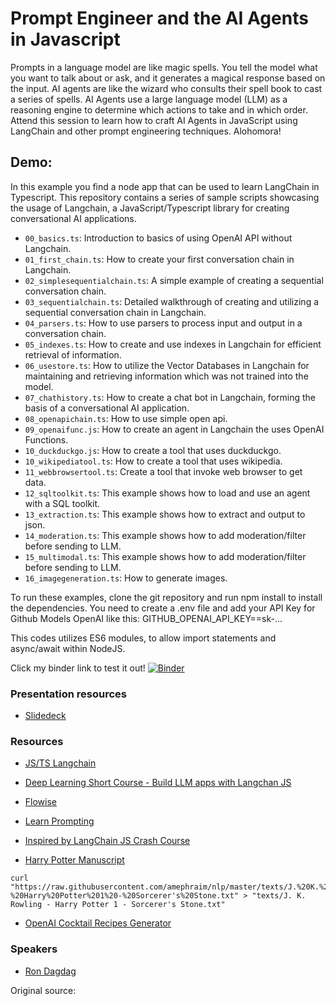 
# Prompt Engineer and the AI Agents in Javascript

Prompts in a language model are like magic spells. You tell the model what you want to talk about or ask, and it generates a magical response based on the input. AI agents are like the wizard who consults their spell book to cast a series of spells. AI Agents use a large language model (LLM) as a reasoning engine to determine which actions to take and in which order. Attend this session to learn how to craft AI Agents in JavaScript using LangChain and other prompt engineering techniques. Alohomora!

## Demo: 
In this example you find a node app that can be used to learn LangChain in Typescript. This repository contains a series of sample scripts showcasing the usage of Langchain, a JavaScript/Typescript library for creating conversational AI applications.

- `00_basics.ts`: Introduction to basics of using OpenAI API without Langchain.
- `01_first_chain.ts`: How to create your first conversation chain in Langchain.
- `02_simplesequentialchain.ts`: A simple example of creating a sequential conversation chain.
- `03_sequentialchain.ts`: Detailed walkthrough of creating and utilizing a sequential conversation chain in Langchain.
- `04_parsers.ts`: How to use parsers to process input and output in a conversation chain.
- `05_indexes.ts`: How to create and use indexes in Langchain for efficient retrieval of information.
- `06_usestore.ts`: How to utilize the Vector Databases in Langchain for maintaining and retrieving information which was not trained into the model.
- `07_chathistory.ts`: How to create a chat bot in Langchain, forming the basis of a conversational AI application.
- `08_openapichain.ts`: How to use simple open api.
- `09_openaifunc.js`: How to create an agent in Langchain the uses OpenAI Functions.
- `10_duckduckgo.js`: How to create a tool that uses duckduckgo.
- `10_wikipediatool.ts`: How to create a tool that uses wikipedia.
- `11_webbrowsertool.ts`: Create a tool that invoke web browser to get data.
- `12_sqltoolkit.ts`: This example shows how to load and use an agent with a SQL toolkit.
- `13_extraction.ts`: This example shows how to extract and output to json.
- `14_moderation.ts`: This example shows how to add moderation/filter before sending to LLM.
- `15_multimodal.ts`: This example shows how to add moderation/filter before sending to LLM.
- `16_imagegeneration.ts`: How to generate images.


To run these examples, clone the git repository and run npm install to install the dependencies. You need to create a .env file and add your API Key for Github Models OpenAI like this: GITHUB_OPENAI_API_KEY==sk-...

This codes utilizes ES6 modules, to allow import statements and async/await within NodeJS.
  
Click my binder link to test it out! 
[![Binder](https://mybinder.org/badge_logo.svg)](https://mybinder.org/v2/gh/rondagdag/ai-agents-webdevs-workshop/HEAD)



### Presentation resources
- [Slidedeck](./ai-agents-js.pdf)

### Resources

- [JS/TS Langchain](https://js.langchain.com/)

- [Deep Learning Short Course - Build LLM apps with Langchan JS](https://www.deeplearning.ai/short-courses/build-llm-apps-with-langchain-js/)

- [Flowise](https://flowiseai.com/)

- [Learn Prompting](https://learnprompting.org/)

- [Inspired by LangChain JS Crash Course](https://github.com/Coding-Crashkurse/LangChain-JS-Full-Course#readme)

- [Harry Potter Manuscript](https://github.com/amephraim/nlp/blob/master/texts/)
```
curl "https://raw.githubusercontent.com/amephraim/nlp/master/texts/J.%20K.%20Rowling%20-%20Harry%20Potter%201%20-%20Sorcerer's%20Stone.txt" > "texts/J. K. Rowling - Harry Potter 1 - Sorcerer's Stone.txt"
```

- [OpenAI Cocktail Recipes Generator](https://github.com/swamichandra/cocktails)

### Speakers
- [Ron Dagdag](https://www.dagdag.net)






Original source:

